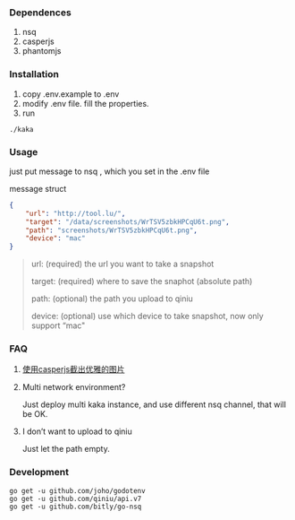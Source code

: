 ### Dependences

1. nsq
2. casperjs
3. phantomjs

### Installation

1. copy .env.example to .env
2. modify .env file. fill the properties.
3. run

``` shell
./kaka
```

### Usage

just put message to nsq <topic>, which you set in the .env file

message struct

``` json
{
	"url": "http://tool.lu/",
	"target": "/data/screenshots/WrTSV5zbkHPCqU6t.png",
	"path": "screenshots/WrTSV5zbkHPCqU6t.png",
	"device": "mac"
}
```

> url: (required) the url you want to take a snapshot
> 
> target: (required) where to save the snaphot (absolute path)
> 
> path: (optional) the path you upload to qiniu
> 
> device: (optional) use which device to take snapshot, now only support “mac"

### FAQ

1. [使用casperjs截出优雅的图片](http://type.so/linux/casperjs-capture-nice.html)
   
2. Multi network environment?
   
   Just deploy multi kaka instance, and use different nsq channel, that will be OK.
   
3. I don’t want to upload to qiniu
   
   Just let the path empty.

### Development

``` shell
go get -u github.com/joho/godotenv
go get -u github.com/qiniu/api.v7
go get -u github.com/bitly/go-nsq
```